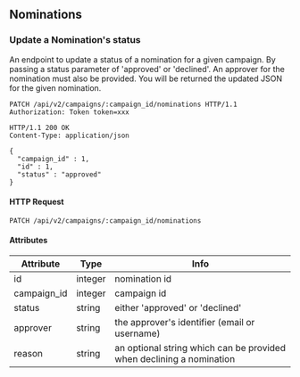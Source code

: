 ## Nominations

### Update a Nomination's status

An endpoint to update a status of a nomination for a given campaign. By passing
a status parameter of 'approved' or 'declined'. An approver for the nomination
must also be provided. You will be returned the updated JSON for the given nomination.

``` http
PATCH /api/v2/campaigns/:campaign_id/nominations HTTP/1.1
Authorization: Token token=xxx
```

``` http
HTTP/1.1 200 OK
Content-Type: application/json

{
  "campaign_id" : 1,
  "id" : 1,
  "status" : "approved"
}
```

#### HTTP Request

`PATCH /api/v2/campaigns/:campaign_id/nominations`

#### Attributes

Attribute | Type | Info
--------- | ---- | ----
id | integer | nomination id
campaign_id | integer | campaign id
status | string | either 'approved' or 'declined'
approver | string | the approver's identifier (email or username)
reason | string | an optional string which can be provided when declining a nomination
